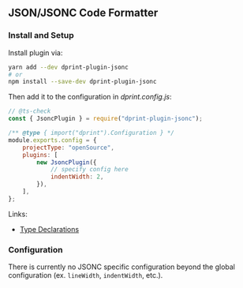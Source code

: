 ## JSON/JSONC Code Formatter

### Install and Setup

Install plugin via:

```bash
yarn add --dev dprint-plugin-jsonc
# or
npm install --save-dev dprint-plugin-jsonc
```

Then add it to the configuration in *dprint.config.js*:

```js
// @ts-check
const { JsoncPlugin } = require("dprint-plugin-jsonc");

/** @type { import("dprint").Configuration } */
module.exports.config = {
    projectType: "openSource",
    plugins: [
        new JsoncPlugin({
            // specify config here
            indentWidth: 2,
        }),
    ],
};
```

Links:

* [Type Declarations](https://github.com/dprint/dprint/blob/master/packages/dprint-plugin-jsonc/lib/dprint-plugin-jsonc.d.ts)


### Configuration

There is currently no JSONC specific configuration beyond the global configuration (ex. `lineWidth`, `indentWidth`, etc.).
